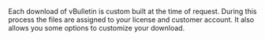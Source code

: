 Each download of vBulletin is custom built at the time of request. During this process the files are assigned to your license and customer account. It also allows you some options to customize your download. 